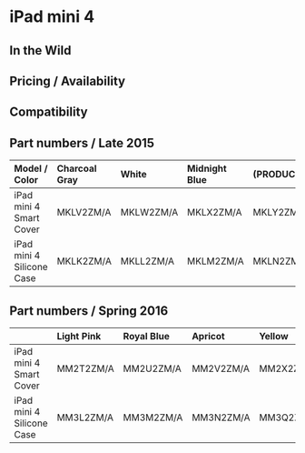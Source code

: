 # iPad mini 4

## In the Wild

## Pricing / Availability

## Compatibility

## Part numbers / Late 2015

| Model / Color             | Charcoal Gray | White     | Midnight Blue | (PRODUCT)RED | Stone     | Blue      | Orange    | Pink      | Lavender  | Turquoise |
|:--------------------------|:--------------|:----------|:--------------|:-------------|:----------|:----------|:----------|:----------|:----------|:----------|
| iPad mini 4 Smart Cover   | MKLV2ZM/A     | MKLW2ZM/A | MKLX2ZM/A     | MKLY2ZM/A    | MKM02ZM/A | MKM12ZM/A | MKM22ZM/A | MKM32ZM/A | MKM42ZM/A | MKM52ZM/A |
| iPad mini 4 Silicone Case | MKLK2ZM/A     | MKLL2ZM/A | MKLM2ZM/A     | MKLN2ZM/A    | MKLP2ZM/A | MLD32ZM/A | MLD42ZM/A | MLD52ZM/A | MLD62ZM/A | MLD72ZM/A |

## Part numbers / Spring 2016

|                           | Light Pink | Royal Blue | Apricot   | Yellow    | Mint      | Lilac     |
|:--------------------------|:-----------|:-----------|:----------|:----------|:----------|:----------|
| iPad mini 4 Smart Cover   | MM2T2ZM/A  | MM2U2ZM/A  | MM2V2ZM/A | MM2X2ZM/A | MMJV2ZM/A | MMJW2ZM/A |
| iPad mini 4 Silicone Case | MM3L2ZM/A  | MM3M2ZM/A  | MM3N2ZM/A | MM3Q2ZM/A | MMJY2ZM/A | MMM42ZM/A |


